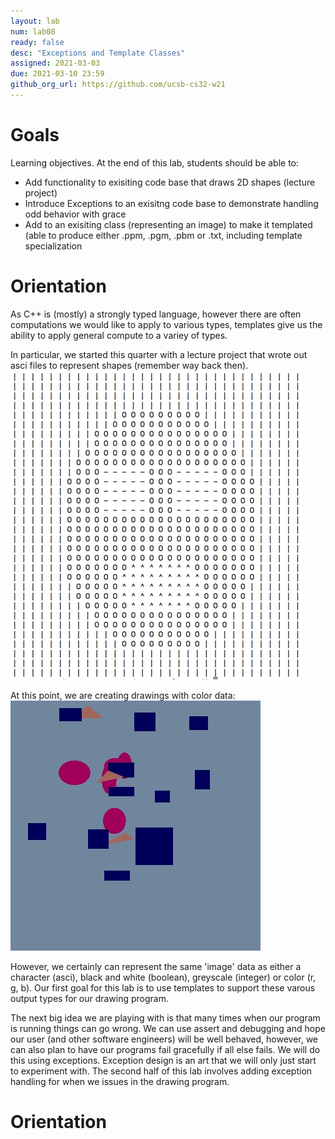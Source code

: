 ```yaml
---
layout: lab
num: lab08	
ready: false
desc: "Exceptions and Template Classes"
assigned: 2021-03-03
due: 2021-03-10 23:59
github_org_url: https://github.com/ucsb-cs32-w21
---
```


Goals
=====

Learning objectives. At the end of this lab, students should be able to:

- Add functionality to exisiting code base that draws 2D shapes (lecture project)
- Introduce Exceptions to an exisitng code base to demonstrate handling odd behavior with grace
- Add to an exisiting class (representing an image) to make it templated (able to produce either .ppm, .pgm, .pbm or .txt, including template specialization

Orientation
============

As C++ is (mostly) a strongly typed language, however there are often computations we would like to apply to various types, templates give us the ability to apply general compute to a variey of types.  

In particular, we started this quarter with a lecture project that wrote out asci files to represent shapes (remember way back then).
![](labImages/asciFace.png)

At this point, we are creating drawings with color data:
![](labImages/movablejpg.jpg)

However, we certainly can represent the same 'image' data as either a character (asci), black and white (boolean), greyscale (integer) or color (r, g, b).  Our first goal for this lab is to use templates to support these varous output types for our drawing program.

The next big idea we are playing with is that many times when our program is running things can go wrong.  We can use assert and debugging and hope our user (and other software engineers) will be well behaved, however, we can also plan to have our programs fail gracefully if all else fails.  We will do this using exceptions.  Exception design is an art that we will only just start to experiment with.  The second half of this lab involves adding exception handling for when we issues in the drawing program.

Orientation
============


